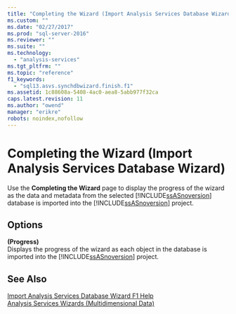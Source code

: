 ```yaml
---
title: "Completing the Wizard (Import Analysis Services Database Wizard) | Microsoft Docs"
ms.custom: ""
ms.date: "02/27/2017"
ms.prod: "sql-server-2016"
ms.reviewer: ""
ms.suite: ""
ms.technology: 
  - "analysis-services"
ms.tgt_pltfrm: ""
ms.topic: "reference"
f1_keywords: 
  - "sql13.asvs.synchdbwizard.finish.f1"
ms.assetid: 1c88608a-5408-4ac0-aea8-5abb977f32ca
caps.latest.revision: 11
ms.author: "owend"
manager: "erikre"
robots: noindex,nofollow
---
```

# Completing the Wizard (Import Analysis Services Database Wizard)
  Use the **Completing the Wizard** page to display the progress of the wizard as the data and metadata from the selected [!INCLUDE[ssASnoversion](../a9notintoc/includes/ssasnoversion-md.md)] database is imported into the [!INCLUDE[ssASnoversion](../a9notintoc/includes/ssasnoversion-md.md)] project.  
  
## Options  
 **(Progress)**  
 Displays the progress of the wizard as each object in the database is imported into the [!INCLUDE[ssASnoversion](../a9notintoc/includes/ssasnoversion-md.md)] project.  
  
## See Also  
 [Import Analysis Services Database Wizard F1 Help](../a9retired/import-analysis-services-database-wizard-f1-help.md)   
 [Analysis Services Wizards &#40;Multidimensional Data&#41;](../a9retired/analysis-services-wizards-multidimensional-data.md)  
  
  